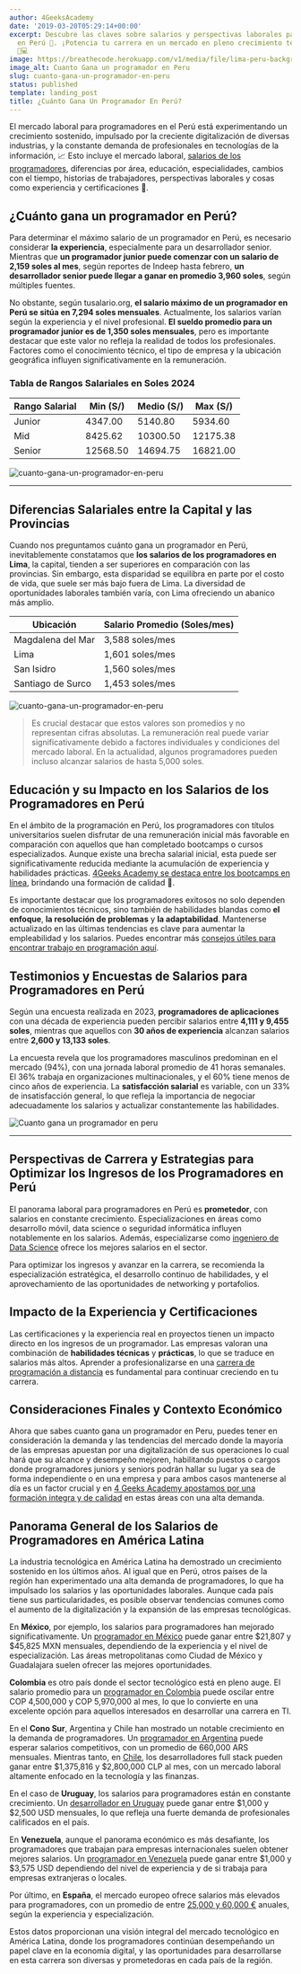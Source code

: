 ```yaml
---
author: 4GeeksAcademy
date: '2019-03-20T05:29:14+00:00'
excerpt: Descubre las claves sobre salarios y perspectivas laborales para programadores
  en Perú 🚀. ¡Potencia tu carrera en un mercado en pleno crecimiento tecnológico!
  💼💻
image: https://breathecode.herokuapp.com/v1/media/file/lima-peru-background-jpg
image_alt: Cuanto Gana un programador en Peru
slug: cuanto-gana-un-programador-en-peru
status: published
template: landing_post
title: ¿Cuánto Gana Un Programador En Perú?
---
```

El mercado laboral para programadores en el Perú está experimentando un crecimiento sostenido, impulsado por la creciente digitalización de diversas industrias, y la constante demanda de profesionales en tecnologías de la información, 📈 Esto incluye el mercado laboral, [salarios de los programadores](https://4geeksacademy.com/es/cuanto-gana-un-programador/cuanto-gana-un-programador), diferencias por área, educación, especialidades, cambios con el tiempo, historias de trabajadores, perspectivas laborales y cosas como experiencia y certificaciones 🤑.


## ¿Cuánto gana un programador en Perú?

Para determinar el máximo salario de un programador en Perú, es necesario considerar **la experiencia**, especialmente para un desarrollador senior. Mientras que **un programador junior puede comenzar con un salario de 2,159 soles al mes**, según reportes de Indeep hasta febrero, **un desarrollador senior puede llegar a ganar en promedio 3,960 soles**, según múltiples fuentes.

No obstante, según tusalario.org, **el salario máximo de un programador en Perú se sitúa en 7,294 soles mensuales**. Actualmente, los salarios varían según la experiencia y el nivel profesional. **El sueldo promedio para un programador junior es de 1,350 soles mensuales**, pero es importante destacar que este valor no refleja la realidad de todos los profesionales. Factores como el conocimiento técnico, el tipo de empresa y la ubicación geográfica influyen significativamente en la remuneración.

### Tabla de Rangos Salariales en Soles 2024

| Rango Salarial | Min (S/) | Medio (S/) | Max (S/) |
|----------------|----------|------------|----------|
| Junior         | 4347.00  | 5140.80    | 5934.60  |
| Mid            | 8425.62  | 10300.50   | 12175.38 |
| Senior         | 12568.50 | 14694.75   | 16821.00 |

![cuanto-gana-un-programador-en-peru](https://breathecode.herokuapp.com/v1/media/file/rango-salarial-por-experiencia-peru-2024-jpg)

---

## Diferencias Salariales entre la Capital y las Provincias

Cuando nos preguntamos cuánto gana un programador en Perú, inevitablemente constatamos que **los salarios de los programadores en Lima**, la capital, tienden a ser superiores en comparación con las provincias. Sin embargo, esta disparidad se equilibra en parte por el costo de vida, que suele ser más bajo fuera de Lima. La diversidad de oportunidades laborales también varía, con Lima ofreciendo un abanico más amplio.

| Ubicación                | Salario Promedio (Soles/mes) |
|--------------------------|-----------------------------|
| Magdalena del Mar         | 3,588 soles/mes             |
| Lima                      | 1,601 soles/mes             |
| San Isidro                | 1,560 soles/mes             |
| Santiago de Surco         | 1,453 soles/mes             |

![cuanto-gana-un-programador-en-peru](https://breathecode.herokuapp.com/v1/media/file/comparacion-salarial-entre-diferentes-ubicaciones-en-peru-jpg)

> Es crucial destacar que estos valores son promedios y no representan cifras absolutas. La remuneración real puede variar significativamente debido a factores individuales y condiciones del mercado laboral. En la actualidad, algunos programadores pueden incluso alcanzar salarios de hasta 5,000 soles.



## Educación y su Impacto en los Salarios de los Programadores en Perú

En el ámbito de la programación en Perú, los programadores con títulos universitarios suelen disfrutar de una remuneración inicial más favorable en comparación con aquellos que han completado bootcamps o cursos especializados. Aunque existe una brecha salarial inicial, esta puede ser significativamente reducida mediante la acumulación de experiencia y habilidades prácticas. [4Geeks Academy se destaca entre los bootcamps en línea](https://4geeksacademy.com/es/coding-campus/online-bootcamp-programacion?lang=es), brindando una formación de calidad 🚀.

Es importante destacar que los programadores exitosos no solo dependen de conocimientos técnicos, sino también de habilidades blandas como **el enfoque**, **la resolución de problemas** y **la adaptabilidad**. Mantenerse actualizado en las últimas tendencias es clave para aumentar la empleabilidad y los salarios. Puedes encontrar más [consejos útiles para encontrar trabajo en programación aquí](https://4geeksacademy.com/es/cuanto-gana-un-programador/tips-para-encontrar-trabajo).


## Testimonios y Encuestas de Salarios para Programadores en Perú

Según una encuesta realizada en 2023, **programadores de aplicaciones** con una década de experiencia pueden percibir salarios entre **4,111 y 9,455 soles**, mientras que aquellos con **30 años de experiencia** alcanzan salarios entre **2,600 y 13,133 soles**.

La encuesta revela que los programadores masculinos predominan en el mercado (94%), con una jornada laboral promedio de 41 horas semanales. El 36% trabaja en organizaciones multinacionales, y el 60% tiene menos de cinco años de experiencia. La **satisfacción salarial** es variable, con un 33% de insatisfacción general, lo que refleja la importancia de negociar adecuadamente los salarios y actualizar constantemente las habilidades.


![Cuanto gana un programador en peru](https://breathecode.herokuapp.com/v1/media/file/grafico-satisfaccion-peru-salarios-png)

---
## Perspectivas de Carrera y Estrategias para Optimizar los Ingresos de los Programadores en Perú

El panorama laboral para programadores en Perú es **prometedor**, con salarios en constante crecimiento. Especializaciones en áreas como desarrollo móvil, data science o seguridad informática influyen notablemente en los salarios. Además, especializarse como [ingeniero de Data Science](https://4geeksacademy.com/es/coding-bootcamps/curso-datascience-machine-learning) ofrece los mejores salarios en el sector.

Para optimizar los ingresos y avanzar en la carrera, se recomienda la especialización estratégica, el desarrollo continuo de habilidades, y el aprovechamiento de las oportunidades de networking y portafolios.

## Impacto de la Experiencia y Certificaciones

Las certificaciones y la experiencia real en proyectos tienen un impacto directo en los ingresos de un programador. Las empresas valoran una combinación de **habilidades técnicas** y **prácticas**, lo que se traduce en salarios más altos. Aprender a profesionalizarse en una [carrera de programación a distancia](https://4geeksacademy.com/es/carrera-de-programacion/carrera-de-programacion-a-distancia) es fundamental para continuar creciendo en tu carrera.


## Consideraciones Finales y Contexto Económico

Ahora que sabes cuanto gana un programador en Peru, puedes tener en consideración la demanda  y las tendencias del mercado donde la mayoría de las empresas  apuestan por una digitalización de sus operaciones lo cual hará que su alcance y desempeño mejoren, habilitando puestos o cargos donde programadores juniors y seniors podrán hallar su lugar ya sea de forma independiente o en una empresa y para ambos casos mantenerse al día es un factor crucial y en [4 Geeks Academy apostamos por una formación integra y de calidad](https://4geeksacademy.com/es/coding-campus/bootcamp-programacion-lima-peru) en estas áreas con una alta demanda. 

## Panorama General de los Salarios de Programadores en América Latina

La industria tecnológica en América Latina ha demostrado un crecimiento sostenido en los últimos años. Al igual que en Perú, otros países de la región han experimentado una alta demanda de programadores, lo que ha impulsado los salarios y las oportunidades laborales. Aunque cada país tiene sus particularidades, es posible observar tendencias comunes como el aumento de la digitalización y la expansión de las empresas tecnológicas.

En **México**, por ejemplo, los salarios para programadores han mejorado significativamente. Un [programador en México](https://4geeksacademy.com/es/cuanto-gana-un-programador/cuanto-gana-un-programador-en-mexico) puede ganar entre $21,807 y $45,825 MXN mensuales, dependiendo de la experiencia y el nivel de especialización. Las áreas metropolitanas como Ciudad de México y Guadalajara suelen ofrecer las mejores oportunidades.

**Colombia** es otro país donde el sector tecnológico está en pleno auge. El salario promedio para un [programador en Colombia](https://4geeksacademy.com/es/cuanto-gana-un-programador/cuanto-gana-un-programador-en-colombia) puede oscilar entre COP 4,500,000 y COP 5,970,000 al mes, lo que lo convierte en una excelente opción para aquellos interesados en desarrollar una carrera en TI.

En el **Cono Sur**, Argentina y Chile han mostrado un notable crecimiento en la demanda de programadores. Un [programador en Argentina](https://4geeksacademy.com/es/cuanto-gana-un-programador/cuanto-gana-un-programador-en-argentina) puede esperar salarios competitivos, con un promedio de 660,000 ARS mensuales. Mientras tanto, en [Chile](https://4geeksacademy.com/es/cuanto-gana-un-programador/cuanto-gana-un-programador-en-chile), los desarrolladores full stack pueden ganar entre $1,375,816 y $2,800,000 CLP al mes, con un mercado laboral altamente enfocado en la tecnología y las finanzas.

En el caso de **Uruguay**, los salarios para programadores están en constante crecimiento. Un [desarrollador en Uruguay](https://4geeksacademy.com/es/cuanto-gana-un-programador/cuanto-gana-un-programador-en-uruguay) puede ganar entre $1,000 y $2,500 USD mensuales, lo que refleja una fuerte demanda de profesionales calificados en el país.

En **Venezuela**, aunque el panorama económico es más desafiante, los programadores que trabajan para empresas internacionales suelen obtener mejores salarios. Un [programador en Venezuela](https://4geeksacademy.com/es/cuanto-gana-un-programador/cuanto-gana-un-programador-en-venezuela) puede ganar entre $1,000 y $3,575 USD dependiendo del nivel de experiencia y de si trabaja para empresas extranjeras o locales.

Por último, en **España**, el mercado europeo ofrece salarios más elevados para programadores, con un promedio de entre [25,000 y 60,000 €](https://4geeksacademy.com/es/cuanto-gana-un-programador/cuanto-gana-un-programador-en-espana) anuales, según la experiencia y especialización.

Estos datos proporcionan una visión integral del mercado tecnológico en América Latina, donde los programadores continúan desempeñando un papel clave en la economía digital, y las oportunidades para desarrollarse en esta carrera son diversas y prometedoras en cada país de la región.

<call-to-action button_text="¡Contáctanos!" button_link="https://4geeksacademy.com/es/coding-campus/bootcamp-programacion-lima-peru" background="rgba(0, 151, 205, 0.15)" title="Si estás interesado en comenzar una carrera en programación o mejorar tus habilidades existentes" text="Te invitamos a explorar nuestras opciones de capacitación en 4Geeks Academy. ¡Contáctanos hoy mismo y da el primer paso hacia una carrera emocionante en tecnología!"></call-to-action>